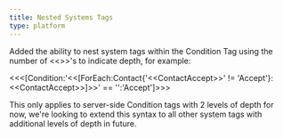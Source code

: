 ```yaml
---
title: Nested Systems Tags
type: platform
---
```


Added the ability to nest system tags within the Condition Tag using the number of &lt;&lt;&gt;&gt;'s to indicate depth, for example:

&lt;&lt;&lt;[Condition:&apos;&lt;&lt;[ForEach:Contact{&apos;&lt;&lt;ContactAccept&gt;&gt;&apos; != &apos;Accept&apos;}:&lt;&lt;ContactAccept&gt;&gt;]&gt;&gt;&apos; == &apos;&apos;:&apos;Accept&apos;]&gt;&gt;&gt;

This only applies to server-side Condition tags with 2 levels of depth for now, we're looking to extend this syntax to all other system tags with additional levels of depth in future.